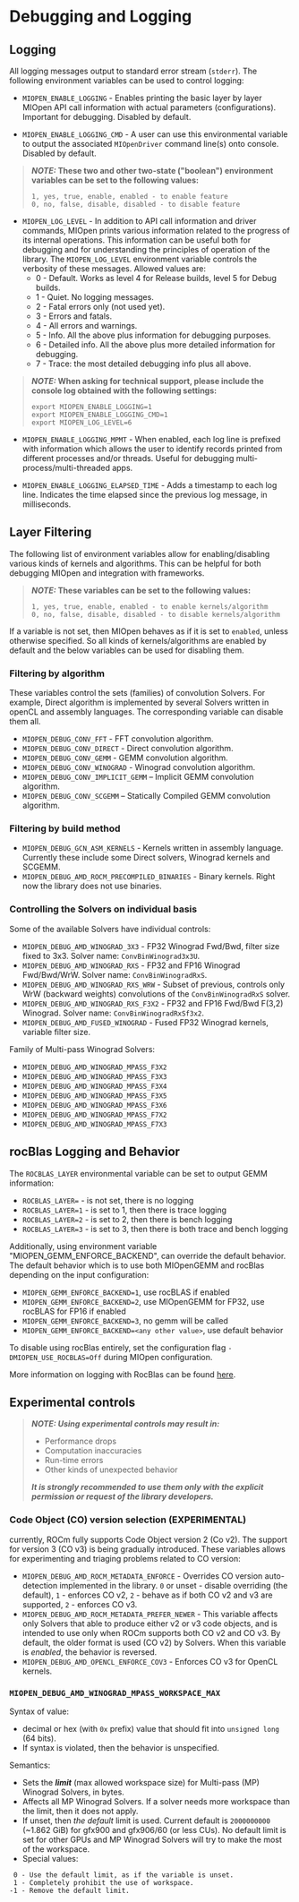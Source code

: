 Debugging and Logging
=====================

## Logging

All logging messages output to standard error stream (`stderr`). The following environment variables can be used to control logging:

* `MIOPEN_ENABLE_LOGGING` - Enables printing the basic layer by layer MIOpen API call information with actual parameters (configurations). Important for debugging. Disabled by default.

* `MIOPEN_ENABLE_LOGGING_CMD` - A user can use this environmental variable to output the associated `MIOpenDriver` command line(s) onto console. Disabled by default.

> **_NOTE:_ These two and other two-state ("boolean") environment variables can be set to the following values:**
> ```
> 1, yes, true, enable, enabled - to enable feature
> 0, no, false, disable, disabled - to disable feature
> ```

* `MIOPEN_LOG_LEVEL` - In addition to API call information and driver commands, MIOpen prints various information related to the progress of its internal operations. This information can be useful both for debugging and for understanding the principles of operation of the library. The `MIOPEN_LOG_LEVEL` environment variable controls the verbosity of these messages. Allowed values are:
  * 0 - Default. Works as level 4 for Release builds, level 5 for Debug builds.
  * 1 - Quiet. No logging messages.
  * 2 - Fatal errors only (not used yet).
  * 3 - Errors and fatals.
  * 4 - All errors and warnings.
  * 5 - Info. All the above plus information for debugging purposes.
  * 6 - Detailed info. All the above plus more detailed information for debugging.
  * 7 - Trace: the most detailed debugging info plus all above.

> **_NOTE:_ When asking for technical support, please include the console log obtained with the following settings:**
> ```
> export MIOPEN_ENABLE_LOGGING=1
> export MIOPEN_ENABLE_LOGGING_CMD=1
> export MIOPEN_LOG_LEVEL=6
> ```

* `MIOPEN_ENABLE_LOGGING_MPMT` - When enabled, each log line is prefixed with information which allows the user to identify records printed from different processes and/or threads. Useful for debugging multi-process/multi-threaded apps.

* `MIOPEN_ENABLE_LOGGING_ELAPSED_TIME` - Adds a timestamp to each log line. Indicates the time elapsed since the previous log message, in milliseconds.

## Layer Filtering

The following list of environment variables allow for enabling/disabling various kinds of kernels and algorithms. This can be helpful for both debugging MIOpen and integration with frameworks.

> **_NOTE:_ These variables can be set to the following values:**
> ```
> 1, yes, true, enable, enabled - to enable kernels/algorithm
> 0, no, false, disable, disabled - to disable kernels/algorithm
> ```

If a variable is not set, then MIOpen behaves as if it is set to `enabled`, unless otherwise specified. So all kinds of kernels/algorithms are enabled by default and the below variables can be used for disabling them.

### Filtering by algorithm

These variables control the sets (families) of convolution Solvers. For example, Direct algorithm is implemented by several Solvers written in openCL and assembly languages. The corresponding variable can disable them all.
* `MIOPEN_DEBUG_CONV_FFT` - FFT convolution algorithm. 
* `MIOPEN_DEBUG_CONV_DIRECT` - Direct convolution algorithm.
* `MIOPEN_DEBUG_CONV_GEMM` - GEMM convolution algorithm.
* `MIOPEN_DEBUG_CONV_WINOGRAD` - Winograd convolution algorithm.
* `MIOPEN_DEBUG_CONV_IMPLICIT_GEMM` – Implicit GEMM convolution algorithm.
* `MIOPEN_DEBUG_CONV_SCGEMM` – Statically Compiled GEMM convolution algorithm.

### Filtering by build method

* `MIOPEN_DEBUG_GCN_ASM_KERNELS` - Kernels written in assembly language. Currently these include some Direct solvers, Winograd kernels and SCGEMM.
* `MIOPEN_DEBUG_AMD_ROCM_PRECOMPILED_BINARIES` - Binary kernels. Right now the library does not use binaries.

### Controlling the Solvers on individual basis

Some of the available Solvers have individual controls:
* `MIOPEN_DEBUG_AMD_WINOGRAD_3X3` - FP32 Winograd Fwd/Bwd, filter size fixed to 3x3. Solver name: `ConvBinWinograd3x3U`.
* `MIOPEN_DEBUG_AMD_WINOGRAD_RXS` - FP32 and FP16 Winograd Fwd/Bwd/WrW. Solver name: `ConvBinWinogradRxS`.
* `MIOPEN_DEBUG_AMD_WINOGRAD_RXS_WRW` - Subset of previous, controls only WrW (backward weights) convolutions of the `ConvBinWinogradRxS` solver.
* `MIOPEN_DEBUG_AMD_WINOGRAD_RXS_F3X2` - FP32 and FP16 Fwd/Bwd F(3,2) Winograd. Solver name: `ConvBinWinogradRxSf3x2`.
* `MIOPEN_DEBUG_AMD_FUSED_WINOGRAD` - Fused FP32 Winograd kernels, variable filter size.

Family of Multi-pass Winograd Solvers:
* `MIOPEN_DEBUG_AMD_WINOGRAD_MPASS_F3X2`
* `MIOPEN_DEBUG_AMD_WINOGRAD_MPASS_F3X3`
* `MIOPEN_DEBUG_AMD_WINOGRAD_MPASS_F3X4`
* `MIOPEN_DEBUG_AMD_WINOGRAD_MPASS_F3X5`
* `MIOPEN_DEBUG_AMD_WINOGRAD_MPASS_F3X6`
* `MIOPEN_DEBUG_AMD_WINOGRAD_MPASS_F7X2`
* `MIOPEN_DEBUG_AMD_WINOGRAD_MPASS_F7X3`

## rocBlas Logging and Behavior
The `ROCBLAS_LAYER` environmental variable can be set to output GEMM information:
* `ROCBLAS_LAYER=`  - is not set, there is no logging
* `ROCBLAS_LAYER=1` - is set to 1, then there is trace logging
* `ROCBLAS_LAYER=2` - is set to 2, then there is bench logging
* `ROCBLAS_LAYER=3` - is set to 3, then there is both trace and bench logging

Additionally, using environment variable "MIOPEN_GEMM_ENFORCE_BACKEND", can override the default behavior. The default behavior which is to use
both MIOpenGEMM and rocBlas depending on the input configuration:

* `MIOPEN_GEMM_ENFORCE_BACKEND=1`, use rocBLAS if enabled
* `MIOPEN_GEMM_ENFORCE_BACKEND=2`, use MIOpenGEMM for FP32, use rocBLAS for FP16 if enabled
* `MIOPEN_GEMM_ENFORCE_BACKEND=3`, no gemm will be called
* `MIOPEN_GEMM_ENFORCE_BACKEND=<any other value>`, use default behavior

To disable using rocBlas entirely, set the configuration flag `-DMIOPEN_USE_ROCBLAS=Off` during MIOpen configuration.

More information on logging with RocBlas can be found [here](https://github.com/ROCmSoftwarePlatform/rocBLAS/wiki/5.Logging).

## Experimental controls

> **_NOTE: Using experimental controls may result in:_**
> * Performance drops
> * Computation inaccuracies
> * Run-time errors
> * Other kinds of unexpected behavior
>
> **_It is strongly recommended to use them only with the explicit permission or request of the library developers._**

### Code Object (CO) version selection (EXPERIMENTAL)

currently, ROCm fully supports Code Object version 2 (Co v2). The support for version 3 (CO v3) is being gradually introduced. These variables allows for experimenting and triaging problems related to CO version:
* `MIOPEN_DEBUG_AMD_ROCM_METADATA_ENFORCE` - Overrides CO version auto-detection implemented in the library. `0` or unset - disable overriding (the default), `1` - enforces CO v2, `2` - behave as if both CO v2 and v3 are supported, `2` - enforces CO v3.
* `MIOPEN_DEBUG_AMD_ROCM_METADATA_PREFER_NEWER` - This variable affects only Solvers that able to produce either v2 or v3 code objects, and is intended to use only when ROCm supports both CO v2 and CO v3. By default, the older format is used (CO v2) by Solvers. When this variable is _enabled_, the behavior is reversed.
* `MIOPEN_DEBUG_AMD_OPENCL_ENFORCE_COV3` - Enforces CO v3 for OpenCL kernels.

### `MIOPEN_DEBUG_AMD_WINOGRAD_MPASS_WORKSPACE_MAX`

Syntax of value:
* decimal or hex (with `0x` prefix) value that should fit into `unsigned long` (64 bits).
* If syntax is violated, then the behavior is unspecified.

Semantics:
* Sets the **_limit_** (max allowed workspace size) for Multi-pass (MP) Winograd Solvers, in bytes.
* Affects all MP Winograd Solvers. If a solver needs more workspace than the limit, then it does not apply.
* If unset, then _the default_ limit is used. Current default is `2000000000` (~1.862 GiB) for gfx900 and gfx906/60 (or less CUs). No default limit is set for other GPUs and MP Winograd Solvers will try to make the most of the workspace.
* Special values:
```
 0 - Use the default limit, as if the variable is unset.
 1 - Completely prohibit the use of workspace.
-1 - Remove the default limit.
```
